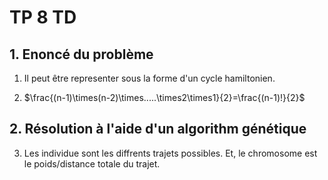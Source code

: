 # TP 8 TD

## 1. Enoncé du problème

1) Il peut être representer sous la forme d'un cycle hamiltonien.

2) $\frac{(n-1)\times(n-2)\times.....\times2\times1}{2}=\frac{(n-1)!}{2}$

## 2. Résolution à l'aide d'un algorithm génétique

3) Les individue sont les diffrents trajets possibles. Et, le chromosome est le poids/distance totale du trajet.